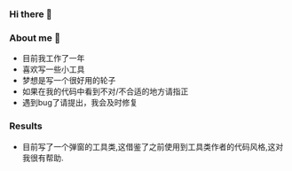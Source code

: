 ### Hi there 👋

<!--
**StudentLinn/StudentLinn** is a ✨ _special_ ✨ repository because its `README.md` (this file) appears on your GitHub profile.
-->
### About me 🌛
- 目前我工作了一年
- 喜欢写一些小工具
- 梦想是写一个很好用的轮子
- 如果在我的代码中看到不对/不合适的地方请指正
- 遇到bug了请提出，我会及时修复

### Results
- 目前写了一个弹窗的工具类,这借鉴了之前使用到工具类作者的代码风格,这对我很有帮助.

